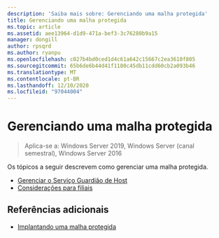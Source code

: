 ```yaml
---
description: 'Saiba mais sobre: Gerenciando uma malha protegida'
title: Gerenciando uma malha protegida
ms.topic: article
ms.assetid: aee13964-d1d9-471a-bef3-3c76280b9a15
manager: dongill
author: rpsqrd
ms.author: ryanpu
ms.openlocfilehash: c027b4bd0ced1d4c61a642c15667c2ea3610f805
ms.sourcegitcommit: 65b6de6b44d41f1180c45db11cdd60cb2a093b46
ms.translationtype: MT
ms.contentlocale: pt-BR
ms.lasthandoff: 12/10/2020
ms.locfileid: "97044004"
---
```

# <a name="managing-a-guarded-fabric"></a>Gerenciando uma malha protegida

> Aplica-se a: Windows Server 2019, Windows Server (canal semestral), Windows Server 2016

Os tópicos a seguir descrevem como gerenciar uma malha protegida.

- [Gerenciar o Serviço Guardião de Host](guarded-fabric-manage-hgs.md)
- [Considerações para filiais](guarded-fabric-manage-branch-office.md)

## <a name="additional-references"></a>Referências adicionais

- [Implantando uma malha protegida](guarded-fabric-deploying-hgs-overview.md)
